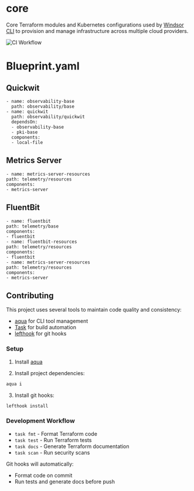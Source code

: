 # core
Core Terraform modules and Kubernetes configurations used by [Windsor CLI](https://github.com/windsorcli/cli) to provision and manage infrastructure across multiple cloud providers.

![CI Workflow](https://github.com/your-repo/core/actions/workflows/ci.yaml/badge.svg)

# Blueprint.yaml

## Quickwit

```
- name: observability-base
  path: observability/base
- name: quickwit
  path: observability/quickwit
  dependsOn:
  - observability-base
  - pki-base
  components:
  - local-file
  ```

  ## Metrics Server
  ```
  - name: metrics-server-resources
  path: telemetry/resources
  components:
  - metrics-server
  ```

  ## FluentBit
  ```
  - name: fluentbit
  path: telemetry/base
  components:
  - fluentbit
- name: fluentbit-resources
  path: telemetry/resources
  components:
  - fluentbit
- name: metrics-server-resources
  path: telemetry/resources
  components:
  - metrics-server
  ```
  
## Contributing

This project uses several tools to maintain code quality and consistency:

- [aqua](https://aquaproj.github.io/) for CLI tool management
- [Task](https://taskfile.dev/) for build automation
- [lefthook](https://github.com/evilmartians/lefthook) for git hooks

### Setup

1. Install [aqua](https://aquaproj.github.io/docs/overview/getting-started)

2. Install project dependencies:
```bash
aqua i
```

3. Install git hooks:
```bash
lefthook install
```

### Development Workflow

- `task fmt` - Format Terraform code
- `task test` - Run Terraform tests
- `task docs` - Generate Terraform documentation
- `task scan` - Run security scans

Git hooks will automatically:
- Format code on commit
- Run tests and generate docs before push
